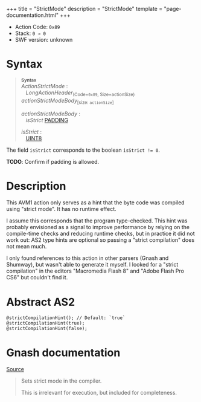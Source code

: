 +++
title = "StrictMode"
description = "StrictMode"
template = "page-documentation.html"
+++

- Action Code: `0x89`
- Stack: `0 → 0`
- SWF version: unknown

# Syntax

> **<sup>Syntax</sup>**\
> _ActionStrictMode_ :\
> &nbsp;&nbsp; _LongActionHeader_<sub>(Code=`0x89`, Size=actionSize)</sub> _actionStrictModeBody_<sub>[size: `actionSize`]</sub>
>
> _actionStrictModeBody_ :\
> &nbsp;&nbsp; _isStrict_ [PADDING]
>
> _isStrict_ :\
> &nbsp;&nbsp; [UINT8]

The field `isStrict` corresponds to the boolean `isStrict != 0`.

**TODO**: Confirm if padding is allowed.

# Description

This AVM1 action only serves as a hint that the byte code was compiled using
"strict mode". It has no runtime effect.

I assume this corresponds that the program type-checked.
This hint was probably envisioned as a signal to improve performance by relying
on the compile-time checks and reducing runtime checks, but in practice it did
not work out: AS2 type hints are optional so passing a "strict compilation"
does not mean much.

I only found references to this action in other parsers (Gnash and Shumway), but
wasn't able to generate it myself. I looked for a "strict compilation" in the
editors "Macromedia Flash 8" and "Adobe Flash Pro CS6" but couldn't find it.

# Abstract AS2

```
@strictCompilationHint(); // Default: `true`
@strictCompilationHint(true);
@strictCompilationHint(false);
```

# Gnash documentation

[Source](https://github.com/open-flash/gnash/blob/8a11e60585db4ed6bc4eafadfbd9b3123ced45d9/libcore/vm/ASHandlers.cpp#L1661)

> Sets strict mode in the compiler.
>
> This is irrelevant for execution, but included for completeness.

[PADDING]: @/documentation/swf/primitives.md#padding
[UINT8]: @/documentation/swf/primitives.md#uint8
